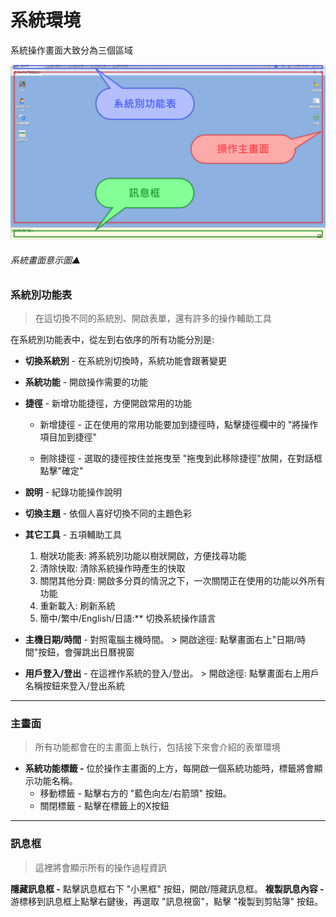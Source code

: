 # 系統環境

系統操作畫面大致分為三個區域

![系統畫面意示圖](../assets/system.png)

###### 系統畫面意示圖▲

### 系統別功能表

> 在這切換不同的系統別、開啟表單，還有許多的操作輔助工具

在系統別功能表中，從左到右依序的所有功能分別是:

- **切換系統別** - 在系統別切換時，系統功能會跟著變更

- **系統功能** - 開啟操作需要的功能 
- **捷徑** - 新增功能捷徑，方便開啟常用的功能
  - 新增捷徑 - 正在使用的常用功能要加到捷徑時，點擊捷徑欄中的 "將操作項目加到捷徑" 

  - 刪除捷徑 - 選取的捷徑按住並拖曳至 "拖曳到此移除捷徑"放開，在對話框點擊"確定"

- **說明** - 紀錄功能操作說明

- **切換主題** - 依個人喜好切換不同的主題色彩
- **其它工具** - 五項輔助工具
  1. 樹狀功能表: 將系統別功能以樹狀開啟，方便找尋功能
  2. 清除快取: 清除系統操作時產生的快取
  3. 關閉其他分頁: 開啟多分頁的情況之下，一次關閉正在使用的功能以外所有功能
  4. 重新載入: 刷新系統
  5. 簡中/繁中/English/日語:** 切換系統操作語言

- **主機日期/時間** - 對照電腦主機時間。 > 開啟途徑: 點擊畫面右上"日期/時間"按鈕，會彈跳出日曆視窗
- **用戶登入/登出** - 在這裡作系統的登入/登出。 > 開啟途徑: 點擊畫面右上用戶名稱按鈕來登入/登出系統

----

### 主畫面

> 所有功能都會在的主畫面上執行，包括接下來會介紹的表單環境

- **系統功能標籤 -** 位於操作主畫面的上方，每開啟一個系統功能時，標籤將會顯示功能名稱。
  - 移動標籤 - 點擊右方的 "藍色向左/右箭頭" 按鈕。
  - 關閉標籤 - 點擊在標籤上的X按鈕

----

### 訊息框

> 這裡將會顯示所有的操作過程資訊

**隱藏訊息框 -** 點擊訊息框右下 "小黑框" 按鈕，開啟/隱藏訊息框。 **複製訊息內容 -** 游標移到訊息框上點擊右鍵後，再選取 "訊息視窗"，點擊 "複製到剪貼簿" 按鈕。
